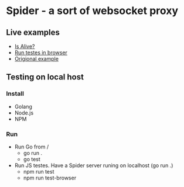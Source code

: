 # Spider - a sort of websocket proxy

## Live examples

* [Is Alive?](https://spider-8t2d6.ondigitalocean.app)
* [Run testes in browser](https://hakanols.github.io/spider/client-js/test/runJs.html?file=test.js)
* [Origional example](https://github.com/gorilla/websocket/tree/master/examples/chat)

## Testing on local host

### Install
* Golang
* Node.js
* NPM

### Run
* Run Go from /
  * go run .
  * go test
* Run JS testes. Have a Spider server runing on localhost (go run .)
  * npm run test
  * npm run test-browser
